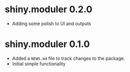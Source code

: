 # shiny.moduler 0.2.0
* Adding some polish to UI and outputs


# shiny.moduler 0.1.0
* Added a `NEWS.md` file to track changes to the package.
* Initial simple functionality
